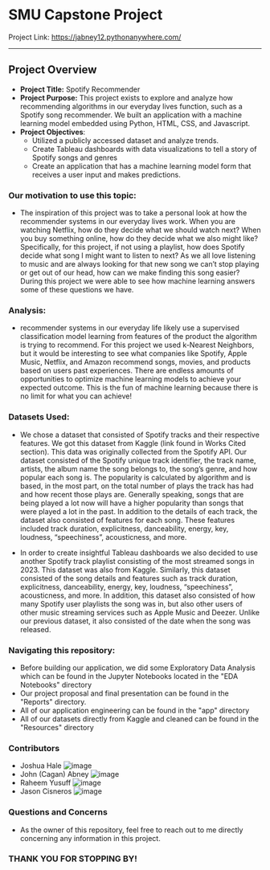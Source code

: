 # SMU Capstone Project

Project Link: https://jabney12.pythonanywhere.com/ 

***
## Project Overview
- **Project Title:** Spotify Recommender
- **Project Purpose:** This project exists to explore and analyze how recommending algorithms in our everyday lives function, such as a Spotify song recommender. We built an application with a machine learning model embedded using Python, HTML, CSS, and Javascript.
- **Project Objectives**:
  - Utilized a publicly accessed dataset and analyze trends.
  - Create Tableau dashboards with data visualizations to tell a story of Spotify songs and genres
  - Create an application that has a machine learning model form that receives a user input and makes predictions.

### Our motivation to use this topic:

- The inspiration of this project was to take a personal look at how the recommender systems in our everyday lives work. When you are watching Netflix, how do they decide what we should watch next? When you buy something online, how do they decide what we also might like? Specifically, for this project, if not using a playlist, how does Spotify decide what song I might want to listen to next? As we all love listening to music and are always looking for that new song we can’t stop playing or get out of our head, how can we make finding this song easier? During this project we were able to see how machine learning answers some of these questions we have.

### Analysis:

- recommender systems in our everyday life likely use a supervised classification model learning from features of the product the algorithm is trying to recommend. For this project we used k-Nearest Neighbors, but it would be interesting to see what companies like Spotify, Apple Music, Netflix, and Amazon recommend songs, movies, and products based on users past experiences. There are endless amounts of opportunities to optimize machine learning models to achieve your expected outcome. This is the fun of machine learning because there is no limit for what you can achieve!

### Datasets Used:

- We chose a dataset that consisted of Spotify tracks and their respective features. We got this dataset from Kaggle (link found in Works Cited section). This data was originally collected from the Spotify API. Our dataset consisted of the Spotify unique track identifier, the track name, artists, the album name the song belongs to, the song’s genre, and how popular each song is. The popularity is calculated by algorithm and is based, in the most part, on the total number of plays the track has had and how recent those plays are. Generally speaking, songs that are being played a lot now will have a higher popularity than songs that were played a lot in the past. In addition to the details of each track, the dataset also consisted of features for each song. These features included track duration, explicitness, danceability, energy, key, loudness, “speechiness”, acousticness, and more.
  
- In order to create insightful Tableau dashboards we also decided to use another Spotify track playlist consisting of the most streamed songs in 2023. This dataset was also from Kaggle. Similarly, this dataset consisted of the song details and features such as track duration, explicitness, danceability, energy, key, loudness, “speechiness”, acousticness, and more. In addition, this dataset also consisted of how many Spotify user playlists the song was in, but also other users of other music streaming services such as Apple Music and Deezer. Unlike our previous dataset, it also consisted of the date when the song was released.


### Navigating this repository:

- Before building our application, we did some Exploratory Data Analysis which can be found in the Jupyter Notebooks located in the "EDA Notebooks" directory
- Our project proposal and final presentation can be found in the "Reports" directory.
- All of our application engineering can be found in the "app" directory
- All of our datasets directly from Kaggle and cleaned can be found in the "Resources" directory
  

### Contributors

- Joshua Hale
 ![image](https://github.com/Cagan124/SMU-Project-4/assets/97692681/2611eab6-aa87-4b2b-9196-d9bb5824eb09)
- John (Cagan) Abney
 ![image](https://github.com/Cagan124/SMU-Project-4/assets/97692681/07f113fe-c90d-49fd-a198-6a839cde27be)
- Raheem Yusuff
 ![image](https://github.com/Cagan124/SMU-Project-4/assets/97692681/32dadaeb-f6da-4588-8558-86a868ef2934)
- Jason Cisneros
 ![image](https://github.com/Cagan124/SMU-Project-4/assets/97692681/ae352030-2120-4a3c-bc2b-e66f726c0545)


### Questions and Concerns

- As the owner of this repository, feel free to reach out to me directly concerning any information in this project.

### THANK YOU FOR STOPPING BY! 
